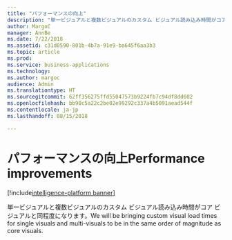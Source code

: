 ```yaml
---
title: "パフォーマンスの向上"
description: "単一ビジュアルと複数ビジュアルのカスタム ビジュアル読み込み時間がコア ビジュアルと同程度になります。"
author: MargoC
manager: AnnBe
ms.date: 7/22/2018
ms.assetid: c31d0590-801b-4b7a-91e9-ba645f6aa3b3
ms.topic: article
ms.prod: 
ms.service: business-applications
ms.technology: 
ms.author: margoc
audience: Admin
ms.translationtype: HT
ms.sourcegitcommit: 62ff356275ffd55047573b9224fb7c94df8dd602
ms.openlocfilehash: bb90c5a22c2be02e99292c337a4b5091aead544f
ms.contentlocale: ja-jp
ms.lasthandoff: 08/15/2018

---
```

# <a name="performance-improvements"></a><span data-ttu-id="bf450-103">パフォーマンスの向上</span><span class="sxs-lookup"><span data-stu-id="bf450-103">Performance improvements</span></span>

[!include[intelligence-platform banner](../../includes/intelligence-platform.md)]



<span data-ttu-id="bf450-104">単一ビジュアルと複数ビジュアルのカスタム ビジュアル読み込み時間がコア ビジュアルと同程度になります。</span><span class="sxs-lookup"><span data-stu-id="bf450-104">We will be bringing custom visual load times for single visuals and multi-visuals to be in the same order of magnitude as core visuals.</span></span>

